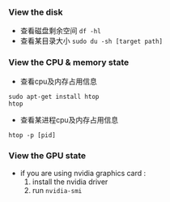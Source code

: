 ### View the disk
* 查看磁盘剩余空间 `df -hl`
* 查看某目录大小 `sudo du -sh [target path]`

### View the CPU & memory state

* 查看cpu及内存占用信息
```
sudo apt-get install htop
htop
```
* 查看某进程cpu及内存占用信息
```
htop -p [pid]
```

### View the GPU state

* if you are using nvidia graphics card :
  1) install the nvidia driver
  2) run `nvidia-smi`
